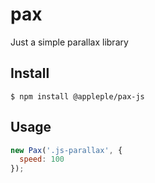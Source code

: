 # pax
Just a simple parallax library

## Install

```
$ npm install @appleple/pax-js
```

## Usage

```js
new Pax('.js-parallax', {
  speed: 100
});
```
